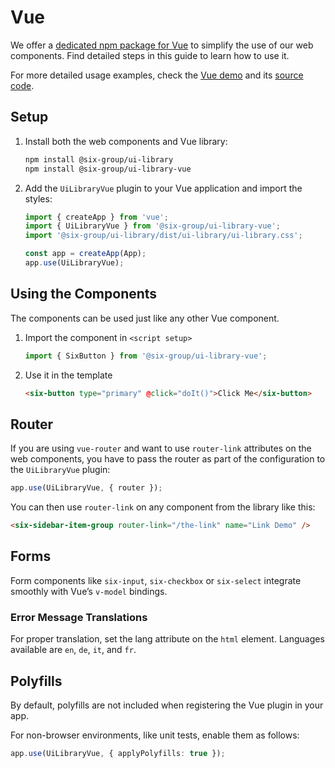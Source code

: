 # Vue

We offer a [dedicated npm package for Vue](https://www.npmjs.com/package/@six-group/ui-library-vue)
to simplify the use of our web components. Find detailed steps in this guide to learn how to use it.

For more detailed usage examples, check the
[Vue demo](https://six-group.github.io/six-webcomponents/demo/vue) and its
[source code](https://github.com/six-group/six-webcomponents/tree/main/examples/vue).

## Setup

1. Install both the web components and Vue library:

   ```bash
   npm install @six-group/ui-library
   npm install @six-group/ui-library-vue
   ```

2. Add the `UiLibraryVue` plugin to your Vue application and import the styles:

   ```ts
   import { createApp } from 'vue';
   import { UiLibraryVue } from '@six-group/ui-library-vue';
   import '@six-group/ui-library/dist/ui-library/ui-library.css';

   const app = createApp(App);
   app.use(UiLibraryVue);
   ```

## Using the Components

The components can be used just like any other Vue component.

1. Import the component in `<script setup>`

   ```ts
   import { SixButton } from '@six-group/ui-library-vue';
   ```

2. Use it in the template

   ```html
   <six-button type="primary" @click="doIt()">Click Me</six-button>
   ```

## Router

If you are using `vue-router` and want to use `router-link` attributes on the web components, you
have to pass the router as part of the configuration to the `UiLibraryVue` plugin:

```ts
app.use(UiLibraryVue, { router });
```

You can then use `router-link` on any component from the library like this:

```html
<six-sidebar-item-group router-link="/the-link" name="Link Demo" />
```

## Forms

Form components like `six-input`, `six-checkbox` or `six-select` integrate smoothly with Vue’s
`v-model` bindings.

### Error Message Translations

For proper translation, set the lang attribute on the `html` element. Languages available are `en`,
`de`, `it`, and `fr`.

## Polyfills

By default, polyfills are not included when registering the Vue plugin in your app.

For non-browser environments, like unit tests, enable them as follows:

```ts
app.use(UiLibraryVue, { applyPolyfills: true });
```
